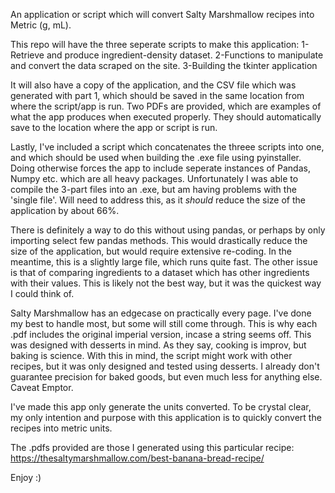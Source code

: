 An application or script which will convert Salty Marshmallow recipes into Metric (g, mL).

This repo will have the three seperate scripts to make this application: 
1-Retrieve and produce ingredient-density dataset. 
2-Functions to manipulate and convert the data scraped on the site.
3-Building the tkinter application

It will also have a copy of the application, and the CSV file which was generated with part 1, which should be saved in the same location from where the script/app is run.
Two PDFs are provided, which are examples of what the app produces when executed properly. They should automatically save to the location where the app or script is run. 

Lastly, I've included a script which concatenates the threee scripts into one, and which should be used when building the .exe file using pyinstaller. Doing otherwise forces the app to include seperate instances of Pandas, Numpy etc. which are all heavy packages. Unfortunately I was able to compile the 3-part files into an .exe, but am having problems with the 'single file'.
Will need to address this, as it *should* reduce the size of the application by about 66%.

There is definitely a way to do this without using pandas, or perhaps by only importing select few pandas methods. This would drastically reduce the size of the application, but would require extensive re-coding. In the meantime, this is a slightly large file, which runs quite fast.
The other issue is that of comparing ingredients to a dataset which has other ingredients with their values. This is likely not the best way, but it was the quickest way I could think of.

Salty Marshmallow has an edgecase on practically every page. I've done my best to handle most, but some will still come through. This is why each .pdf includes the original imperial version, incase a string seems off. 
This was designed with desserts in mind. As they say, cooking is improv, but baking is science. With this in mind, the script might work with other recipes, but it was only designed and tested using desserts. I already don't guarantee precision for baked goods, but even much less for anything else. Caveat Emptor.

I've made this app only generate the units converted. To be crystal clear, my only intention and purpose with this application is to quickly convert the recipes into metric units.

The .pdfs provided are those I generated using this particular recipe:
https://thesaltymarshmallow.com/best-banana-bread-recipe/

Enjoy :)
